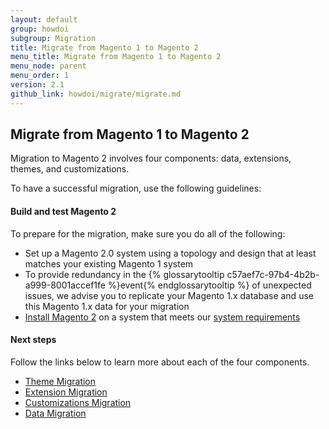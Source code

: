 ```yaml
---
layout: default
group: howdoi
subgroup: Migration
title: Migrate from Magento 1 to Magento 2
menu_title: Migrate from Magento 1 to Magento 2
menu_node: parent
menu_order: 1
version: 2.1
github_link: howdoi/migrate/migrate.md
---
```


## Migrate from Magento 1 to Magento 2
Migration to Magento 2 involves four components: data, extensions, themes, and customizations. 

To have a successful migration, use the following guidelines:

<h4>Build and test Magento 2</h4>

To prepare for the migration, make sure you do all of the following:

* Set up a Magento 2.0 system using a topology and design that at least matches your existing Magento 1 system
* To provide redundancy in the {% glossarytooltip c57aef7c-97b4-4b2b-a999-8001accef1fe %}event{% endglossarytooltip %} of unexpected issues, we advise you to replicate your Magento 1.x database and use this Magento 1.x data for your migration
* <a href="{{page.baseurl}}install-gde/bk-install-guide.html">Install Magento 2</a> on a system that meets our <a href="{{page.baseurl}}install-gde/system-requirements.html">system requirements</a>

<h4>Next steps</h4>

Follow the links below to learn more about each of the four components.

* <a href="{{page.baseurl}}howdoi/migrate/migrate-themes.html">Theme Migration</a>
* <a href="{{page.baseurl}}howdoi/migrate/migrate-extensions.html">Extension Migration</a>
* <a href="{{page.baseurl}}howdoi/migrate/migrate-code.html">Customizations Migration</a>
* <a href="{{page.baseurl}}howdoi/migrate/migrate-data.html">Data Migration</a>
